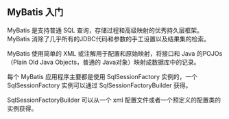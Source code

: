 ## MyBatis 入门 ##

MyBatis 是支持普通 SQL 查询，存储过程和高级映射的优秀持久层框架。MyBatis 消除了几乎所有的JDBC代码和参数的手工设置以及结果集的检索。

MyBatis 使用简单的 XML 或注解用于配置和原始映射，将接口和 Java 的POJOs（Plain Old Java Objects，普通的 Java对象）映射成数据库中的记录。

每个 MyBatis 应用程序主要都是使用 SqlSessionFactory 实例的，一个 SqlSessionFactory 实例可以通过 SqlSessionFactoryBuilder 获得。

SqlSessionFactoryBuilder 可以从一个 xml 配置文件或者一个预定义的配置类的实例获得。
